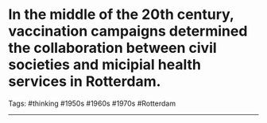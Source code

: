 # In the middle of the 20th century, vaccination campaigns determined the collaboration between civil societies and micipial health services in Rotterdam.
Tags: #thinking #1950s #1960s #1970s #Rotterdam 

---